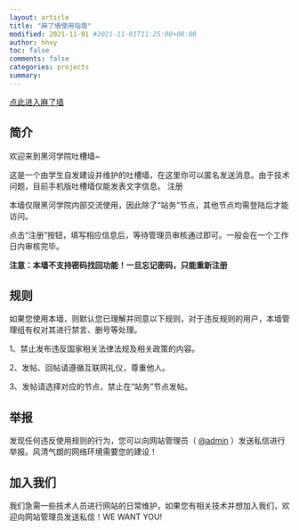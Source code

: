 ```yaml
---
layout: article
title: "麻了墙使用指南"
modified: 2021-11-01 #2021-11-01T11:25:00+08:00
author: hhxy
toc: false
comments: false
categories: projects
summary: 
---
```


[点此进入麻了墙](http://q.hhxy.ml/)

## 简介
欢迎来到黑河学院吐槽墙~

这是一个由学生自发建设并维护的吐槽墙，在这里你可以匿名发送消息。由于技术问题，目前手机版吐槽墙仅能发表文字信息。
注册

本墙仅限黑河学院内部交流使用，因此除了“站务”节点，其他节点均需登陆后才能访问。

点击“注册”按钮，填写相应信息后，等待管理员审核通过即可。一般会在一个工作日内审核完毕。

**注意：本墙不支持密码找回功能！一旦忘记密码，只能重新注册**

## 规则

如果您使用本墙，则默认您已理解并同意以下规则，对于违反规则的用户，本墙管理组有权对其进行禁言、删号等处理。

1、禁止发布违反国家相关法律法规及相关政策的内容。

2、发帖、回帖请遵循互联网礼仪，尊重他人。

3、发帖请选择对应的节点，禁止在“站务”节点发帖。

## 举报

发现任何违反使用规则的行为，您可以向网站管理员（ [@admin](http://q.hhxy.ml/member/admin) ）发送私信进行举报。风清气朗的网络环境需要您的建设！

## 加入我们

我们急需一些技术人员进行网站的日常维护，如果您有相关技术并想加入我们，欢迎向网站管理员发送私信！WE WANT YOU!
